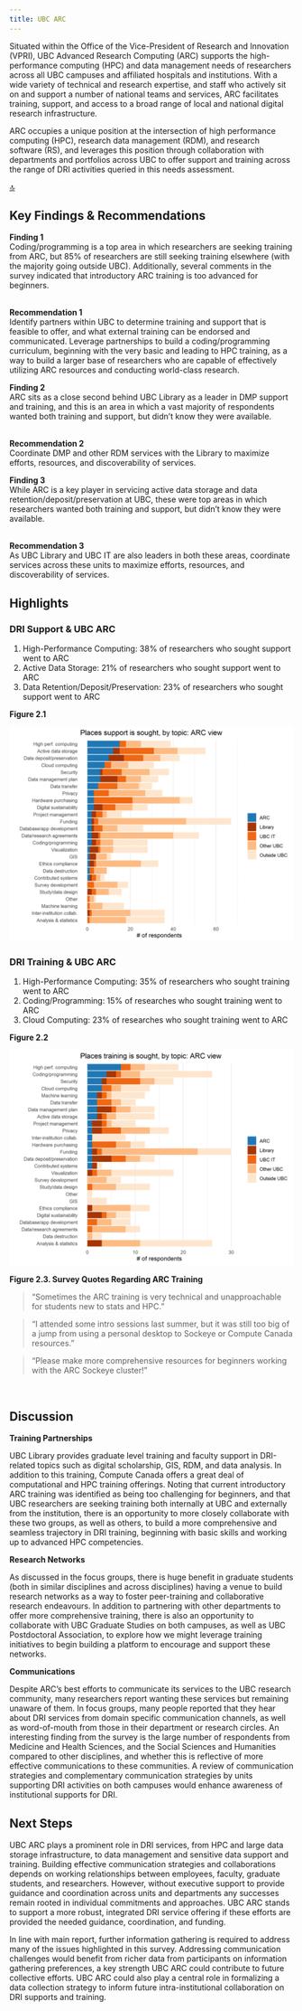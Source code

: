 ```yaml
---
title: UBC ARC
---
```


Situated within the Office of the Vice-President of Research and Innovation (VPRI), UBC Advanced Research Computing (ARC) supports the high-performance computing (HPC) and data management needs of researchers across all UBC campuses and affiliated hospitals and institutions.  With a wide variety of technical and research expertise, and staff who actively sit on and support a number of national teams and services, ARC facilitates training, support, and access to a broad range of local and national digital research infrastructure.

ARC occupies a unique position at the intersection of high performance computing (HPC), research data management (RDM), and research software (RS), and leverages this position through collaboration with departments and portfolios across UBC to offer support and training across the range of DRI activities queried in this needs assessment. 

<div id = "top-wrapper"><a href="#top" class="back-to-top-link">🔝</a></div>

## Key Findings & Recommendations

<div class="recommendation">
  <b>Finding 1</b> 
  <br>
Coding/programming is a top area in which researchers are seeking training from ARC, but 85% of researchers are still seeking training elsewhere (with the majority going outside UBC).  Additionally, several comments in the survey indicated that introductory ARC training is too advanced for beginners.
  
 <br>
 <br>

 <b>Recommendation 1</b>
 <br>
Identify partners within UBC to determine training and support that is feasible to offer, and what external training can be endorsed and communicated.  Leverage partnerships to build a coding/programming curriculum, beginning with the very basic and leading to HPC training, as a way to build a larger base of researchers who are capable of effectively utilizing ARC resources and conducting world-class research. 
</div> 
 
<div class="recommendation">
  <b>Finding 2</b> 
  <br>
ARC sits as a close second behind UBC Library as a leader in DMP support and training, and this is an area in which a vast majority of respondents wanted both training and support, but didn’t know they were available.
 
 <br>
 <br>

  <b>Recommendation 2</b> 
  <br>
 Coordinate DMP and other RDM services with the Library to maximize efforts, resources, and discoverability of services.
</div>

<div class="recommendation">
  <b>Finding 3</b> 
  <br>
While ARC is a key player in servicing active data storage and data retention/deposit/preservation at UBC, these were top areas in which researchers wanted both training and support, but didn’t know they were available.
 
 <br>
 <br>

 <b>Recommendation 3</b>
  <br>
 As UBC Library and UBC IT are also leaders in both these areas, coordinate services across these units to maximize efforts, resources, and discoverability of services.
</div>

## Highlights

### DRI Support & UBC ARC

1. High-Performance Computing: 38% of researchers who sought support went to ARC
2. Active Data Storage: 21% of researchers who sought support went to ARC
3. Data Retention/Deposit/Preservation: 23% of researchers who sought support went to ARC

**Figure 2.1**

<img class="graph" alt="Places support is sought" src="graphs/ARC_support_where.png">

### DRI Training & UBC ARC

1. High-Performance Computing: 35% of researchers who sought training went to ARC
2. Coding/Programming:  15% of researches who sought training went to ARC
3. Cloud Computing:  23% of researches who sought training went to ARC

**Figure 2.2**

<img class="graph" alt="Places training is sought" src="graphs/ARC_training_where.png">

**Figure 2.3.  Survey Quotes Regarding ARC Training**

> “Sometimes the ARC training is very technical and unapproachable for students new to stats and HPC.”

> “I attended some intro sessions last summer, but it was still too big of a jump from using a personal desktop to Sockeye or Compute Canada resources.”

> “Please make more comprehensive resources for beginners working with the ARC Sockeye cluster!”

<br>

## Discussion

**Training Partnerships**

UBC Library provides graduate level training and faculty support in DRI-related topics such as digital scholarship, GIS, RDM, and data analysis. In addition to this training, Compute Canada offers a great deal of computational and HPC training offerings. Noting that current introductory ARC training was identified as being too challenging for beginners, and that UBC researchers are seeking training both internally at UBC and externally from the institution, there is an opportunity to more closely collaborate with these two groups, as well as others, to build a more comprehensive and seamless trajectory in DRI training, beginning with basic skills and working up to advanced HPC competencies.   

**Research Networks**

As discussed in the focus groups, there is huge benefit in graduate students (both in similar disciplines and across disciplines) having a venue to build research networks as a way to foster peer-training and collaborative research endeavours.  In addition to partnering with other departments to offer more comprehensive training, there is also an opportunity to collaborate with UBC Graduate Studies on both campuses, as well as UBC Postdoctoral Association, to explore how we might leverage training initiatives to begin building a platform to encourage and support these networks. 

**Communications** 

Despite ARC’s best efforts to communicate its services to the UBC research community, many researchers report wanting these services but remaining unaware of them.  In focus groups, many people reported that they hear about DRI services from domain specific communication channels, as well as word-of-mouth from those in their department or research circles. An interesting finding from the survey is the large number of respondents from Medicine and Health Sciences, and the Social Sciences and Humanities compared to other disciplines, and whether this is reflective of more effective communications to these communities. A review of communication strategies and complementary communication strategies by units supporting DRI activities on both campuses would enhance awareness of institutional supports for DRI. 


## Next Steps

UBC ARC plays a prominent role in DRI services, from HPC and large data storage infrastructure, to data management and sensitive data support and training.  Building effective communication strategies and collaborations depends on working relationships between employees, faculty, graduate students, and researchers. However, without executive support to provide guidance and coordination across units and departments any successes remain rooted in individual commitments and approaches. UBC ARC stands to support a more robust, integrated DRI service offering if these efforts are provided the needed guidance, coordination, and funding.

In line with main report, further information gathering is required to address many of the issues highlighted in this survey. Addressing communication challenges would benefit from richer data from participants on information gathering preferences, a key strength UBC ARC could contribute to future collective efforts. UBC ARC could also play a central role in formalizing a data collection strategy to inform future intra-institutional collaboration on DRI supports and training.


